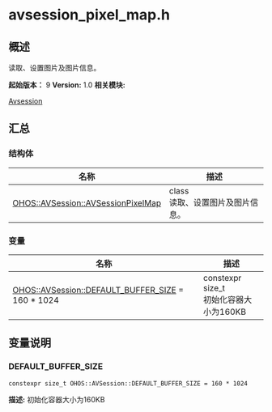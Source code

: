 # avsession_pixel_map.h


## 概述

读取、设置图片及图片信息。

**起始版本：**
9
**Version:**
1.0
**相关模块:**

[Avsession](avsession.md)


## 汇总


### 结构体

  | 名称 | 描述 | 
| -------- | -------- |
| [OHOS::AVSession::AVSessionPixelMap](_o_h_o_s_1_1_a_v_session_1_1_a_v_session_pixel_map.md) | class<br/>读取、设置图片及图片信息。  | 


### 变量

  | 名称 | 描述 | 
| -------- | -------- |
| [OHOS::AVSession::DEFAULT_BUFFER_SIZE](#default_buffer_size) = 160 \* 1024 | constexpr size_t<br/>初始化容器大小为160KB  | 


## 变量说明


### DEFAULT_BUFFER_SIZE

  
```
constexpr size_t OHOS::AVSession::DEFAULT_BUFFER_SIZE = 160 * 1024
```
**描述:**
初始化容器大小为160KB
